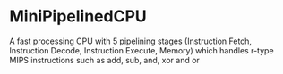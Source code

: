 # MiniPipelinedCPU
A fast processing CPU with 5 pipelining stages (Instruction Fetch, Instruction Decode, Instruction Execute, Memory) which handles r-type MIPS instructions such as add, sub, and, xor and or
